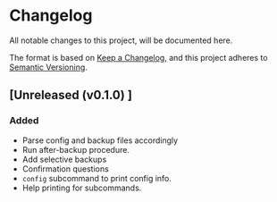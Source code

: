 # Changelog

All notable changes to this project, will be documented here.

The format is based on [Keep a Changelog](https://keepachangelog.com/en/1.0.0/),
and this project adheres to [Semantic Versioning](https://semver.org/spec/v2.0.0.html).

## [Unreleased (v0.1.0) ]

### Added

- Parse config and backup files accordingly
- Run after-backup procedure.
- Add selective backups
- Confirmation questions
- `config` subcommand to print config info.
- Help printing for subcommands.

